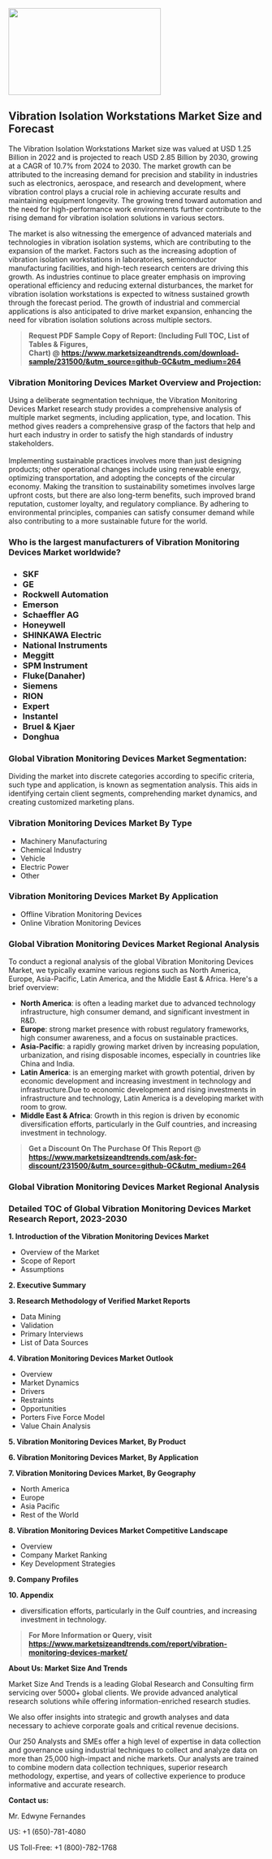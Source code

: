 <p><img class="alignnone size-medium wp-image-20088" src="https://ffe5etoiles.com/wp-content/uploads/2024/12/MST1-300x171.png" alt="" width="300" height="171" /></p><h2>Vibration Isolation Workstations Market Size and Forecast</h2><p>The Vibration Isolation Workstations Market size was valued at USD 1.25 Billion in 2022 and is projected to reach USD 2.85 Billion by 2030, growing at a CAGR of 10.7% from 2024 to 2030. The market growth can be attributed to the increasing demand for precision and stability in industries such as electronics, aerospace, and research and development, where vibration control plays a crucial role in achieving accurate results and maintaining equipment longevity. The growing trend toward automation and the need for high-performance work environments further contribute to the rising demand for vibration isolation solutions in various sectors.</p><p>The market is also witnessing the emergence of advanced materials and technologies in vibration isolation systems, which are contributing to the expansion of the market. Factors such as the increasing adoption of vibration isolation workstations in laboratories, semiconductor manufacturing facilities, and high-tech research centers are driving this growth. As industries continue to place greater emphasis on improving operational efficiency and reducing external disturbances, the market for vibration isolation workstations is expected to witness sustained growth through the forecast period. The growth of industrial and commercial applications is also anticipated to drive market expansion, enhancing the need for vibration isolation solutions across multiple sectors.</p></p><blockquote id="" class=""><strong>Request PDF Sample Copy of Report: (Including Full TOC, List of Tables &amp; Figures, Chart)&nbsp;@&nbsp;<strong><a href="https://www.marketsizeandtrends.com/download-sample/231500/&utm_source=github-GC&utm_medium=264" target="_blank">https://www.marketsizeandtrends.com/download-sample/231500/&utm_source=github-GC&utm_medium=264</a></strong></strong></blockquote><h3 id="" class="">Vibration Monitoring Devices Market&nbsp;Overview and Projection:</h3><p id="" class="">Using a deliberate segmentation technique, the Vibration Monitoring Devices Market research study provides a comprehensive analysis of multiple market segments, including application, type, and location. This method gives readers a comprehensive grasp of the factors that help and hurt each industry in order to satisfy the high standards of industry stakeholders. <br /> <br />Implementing sustainable practices involves more than just designing products; other operational changes include using renewable energy, optimizing transportation, and adopting the concepts of the circular economy. Making the transition to sustainability sometimes involves large upfront costs, but there are also long-term benefits, such improved brand reputation, customer loyalty, and regulatory compliance. By adhering to environmental principles, companies can satisfy consumer demand while also contributing to a more sustainable future for the world.</p><h3 id="" class="">Who is the largest manufacturers of&nbsp;Vibration Monitoring Devices Market worldwide?</h3><h3 class=""><p><ul><li>SKF </li><li> GE </li><li> Rockwell Automation </li><li> Emerson </li><li> Schaeffler AG </li><li> Honeywell </li><li> SHINKAWA Electric </li><li> National Instruments </li><li> Meggitt </li><li> SPM Instrument </li><li> Fluke(Danaher) </li><li> Siemens </li><li> RION </li><li> Expert </li><li> Instantel </li><li> Bruel & Kjaer </li><li> Donghua</li></ul></p></h3><h3 id="" class="">Global&nbsp;Vibration Monitoring Devices Market Segmentation:</h3><p id="" class="">Dividing the market into discrete categories according to specific criteria, such type and application, is known as segmentation analysis. This aids in identifying certain client segments, comprehending market dynamics, and creating customized marketing plans.</p><h3 id="" class="">Vibration Monitoring Devices Market&nbsp;By Type</h3><p><p><ul><li>Machinery Manufacturing</li><li> Chemical Industry</li><li> Vehicle</li><li> Electric Power</li><li> Other</p></li></ul></p></p><h3 id="" class="">Vibration Monitoring Devices Market&nbsp;By Application</h3><p class=""><p><ul><li>Offline Vibration Monitoring Devices</li><li> Online Vibration Monitoring Devices</li></ul></p></p><h3 id="" class="">Global Vibration Monitoring Devices Market Regional Analysis</h3><p id="" class="">To conduct a regional analysis of the global Vibration Monitoring Devices Market, we typically examine various regions such as North America, Europe, Asia-Pacific, Latin America, and the Middle East &amp; Africa. Here's a brief overview:</p><ul><li><strong>North America</strong>: is often a leading market due to advanced technology infrastructure, high consumer demand, and significant investment in R&amp;D.</li><li><strong>Europe</strong>: strong market presence with robust regulatory frameworks, high consumer awareness, and a focus on sustainable practices.</li><li><strong>Asia-Pacific</strong>: a rapidly growing market driven by increasing population, urbanization, and rising disposable incomes, especially in countries like China and India.</li><li><strong>Latin America</strong>: is an emerging market with growth potential, driven by economic development and increasing investment in technology and infrastructure.Due to economic development and rising investments in infrastructure and technology, Latin America is a developing market with room to grow.</li><li><strong>Middle East &amp; Africa</strong>: Growth in this region is driven by economic diversification efforts, particularly in the Gulf countries, and increasing investment in technology.</li></ul><blockquote id="" class=""><strong>Get a Discount On The Purchase Of This Report @ <strong><a href="https://www.marketsizeandtrends.com/ask-for-discount/231500/&utm_source=github-GC&utm_medium=264" target="_blank">https://www.marketsizeandtrends.com/ask-for-discount/231500/&utm_source=github-GC&utm_medium=264</a></strong></strong></blockquote><h3 id="" class="">Global Vibration Monitoring Devices Market Regional Analysis</h3><h3 id="" class="">Detailed TOC of Global Vibration Monitoring Devices Market Research Report, 2023-2030</h3><p id="" class=""><strong>1. Introduction of the Vibration Monitoring Devices Market</strong></p><ul><li>Overview of the Market</li><li>Scope of Report</li><li>Assumptions</li></ul><p id="" class=""><strong>2. Executive Summary</strong></p><p id="" class=""><strong>3. Research Methodology of Verified Market Reports</strong></p><ul><li>Data Mining</li><li>Validation</li><li>Primary Interviews</li><li>List of Data Sources</li></ul><p id="" class=""><strong>4. Vibration Monitoring Devices Market Outlook</strong></p><ul><li>Overview</li><li>Market Dynamics</li><li>Drivers</li><li>Restraints</li><li>Opportunities</li><li>Porters Five Force Model</li><li>Value Chain Analysis</li></ul><p id="" class=""><strong>5. Vibration Monitoring Devices Market, By Product</strong></p><p id="" class=""><strong>6. Vibration Monitoring Devices Market, By Application</strong></p><p id="" class=""><strong>7. Vibration Monitoring Devices Market, By Geography</strong></p><ul><li>North America</li><li>Europe</li><li>Asia Pacific</li><li>Rest of the World</li></ul><p id="" class=""><strong>8. Vibration Monitoring Devices Market Competitive Landscape</strong></p><ul><li>Overview</li><li>Company Market Ranking</li><li>Key Development Strategies</li></ul><p id="" class=""><strong>9. Company Profiles</strong></p><p id="" class=""><strong>10. Appendix</strong></p><ul><li>diversification efforts, particularly in the Gulf countries, and increasing investment in technology.</li></ul><blockquote id="" class=""><strong>For More Information or Query, visit <strong><strong><a href="https://www.marketsizeandtrends.com/report/vibration-monitoring-devices-market/" target="_blank">https://www.marketsizeandtrends.com/report/vibration-monitoring-devices-market/</a></strong></strong></strong></blockquote><p id="" class=""><strong>About Us: Market Size And Trends</strong></p><p id="" class="">Market Size And Trends is a leading Global Research and Consulting firm servicing over 5000+ global clients. We provide advanced analytical research solutions while offering information-enriched research studies.</p><p id="" class="">We also offer insights into strategic and growth analyses and data necessary to achieve corporate goals and critical revenue decisions.</p><p id="" class="">Our 250 Analysts and SMEs offer a high level of expertise in data collection and governance using industrial techniques to collect and analyze data on more than 25,000 high-impact and niche markets. Our analysts are trained to combine modern data collection techniques, superior research methodology, expertise, and years of collective experience to produce informative and accurate research.</p><p id="" class=""><strong>Contact us:</strong></p><p id="" class="">Mr. Edwyne Fernandes</p><p id="" class="">US: +1 (650)-781-4080</p><p id="" class="">US Toll-Free: +1 (800)-782-1768</p>
